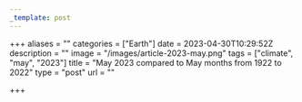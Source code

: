 ```yaml
---
_template: post
---
```





+++
aliases = ""
categories = ["Earth"]
date = 2023-04-30T10:29:52Z
description = ""
image = "/images/article-2023-may.png"
tags = ["climate", "may", "2023"]
title = "May 2023 compared to May months from 1922 to 2022"
type = "post"
url = ""

+++
